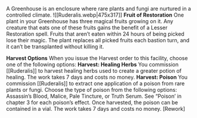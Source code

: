 A Greenhouse is an enclosure where rare plants and fungi are nurtured in a controlled climate.
![[Ruderalis.webp|475x317]]
**Fruit of Restoration** One plant in your Greenhouse has three magical fruits growing on it. Any creature that eats one of these fruits gains the benefit of a Lesser Restoration spell. Fruits that aren’t eaten within 24 hours of being picked lose their magic. The plant
replaces all picked fruits each bastion turn, and it can’t be transplanted without killing it.

**Harvest Options** When you issue the Harvest order to this facility, choose one of the following options:
**Harvest: Healing Herbs** You commission [[Ruderalis]] to harvest healing herbs used to create a greater potion of healing. The work takes 7 days and costs no money.
**Harvest: Poison** You commission [[Ruderalis]] to extract one application of a poison from rare plants or fungi. Choose the type of poison from the following options: Assassin’s
Blood, Malice, Pale Tincture, or Truth Serum. See “Poison’ in chapter 3 for each poison’s effect. Once harvested, the poison can be contained in a vial. The work takes 7 days and costs no money. [Rework]

